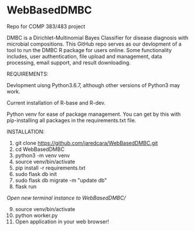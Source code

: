 # WebBasedDMBC
Repo for COMP 383/483 project

DMBC is a Dirichlet-Multinomial Bayes Classifier for disease diagnosis with microbial compositions. This GitHub repo serves as our devlopment of a tool to run the DMBC R package for users online. Some functionality includes, user authentication, file upload and management, data processing, email support, and result downloading.


REQUIREMENTS:

Devlopment uisng Python3.6.7, although other versions of Python3 may work.

Current installation of R-base and R-dev.

Python venv for ease of package management. You can get by this with pip-installing all packages in the requirements.txt file.


INSTALLATION:
1. git clone https://github.com/jaredcara/WebBasedDMBC.git
2. cd WebBasedDMBC
3. python3 -m venv venv
4. source venv/bin/activate
5. pip install -r requirements.txt
6. sudo flask db init
7. sudo flask db migrate -m "update db"
8. flask run

*Open new terminal instance to WebBasedDMBC/*

9. source venv/bin/activate
10. python worker.py
11. Open application in your web browser!
